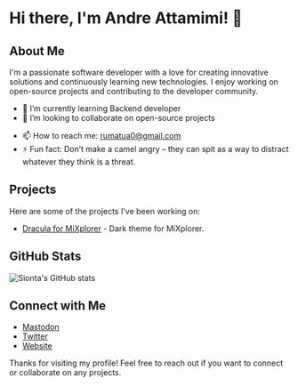 # Hi there, I'm Andre Attamimi! 👋

## About Me

I'm a passionate software developer with a love for creating innovative solutions and continuously learning new technologies. I enjoy working on open-source projects and contributing to the developer community.

- 🌱 I’m currently learning Backend developer
- 👯 I’m looking to collaborate on open-source projects
<!-- - 💬 Ask me about [your areas of expertise or interest] -->
- 📫 How to reach me: [rumatua0@gmail.com](mailto:rumatua0@gmail.com)
- ⚡ Fun fact: Don’t make a camel angry – they can spit as a way to distract whatever they think is a threat.

<!-- ## Skills

- _Languages:_ [List of programming languages you know, e.g., Python, JavaScript, C++]
- _Frameworks:_ [List of frameworks you use, e.g., React, Django, Flask]
- _Tools:_ [List of tools you are proficient with, e.g., Git, Docker, Kubernetes] -->

## Projects

Here are some of the projects I've been working on:

- [Dracula for MiXplorer](https://github.com/dracula/mixplorer) - Dark theme for MiXplorer.
<!-- - [Project 2](URL to project) - A brief description of Project 2. -->

## GitHub Stats

![Sionta's GitHub stats](https://github-readme-stats.vercel.app/api?username=sionta&show_icons=true&theme=radical)

## Connect with Me

<!-- - [LinkedIn](https://www.linkedin.com/in/andreattamimi) -->

- [Mastodon](https://mastodon.social/@sionta)
- [Twitter](https://x.com/R007MMXV)
- [Website](https://andreattamimi.com)

Thanks for visiting my profile! Feel free to reach out if you want to connect or collaborate on any projects.
<!--
## Hi there 👋

**sionta/sionta** is a ✨ _special_ ✨ repository because its `README.md` (this file) appears on your GitHub profile.

Here are some ideas to get you started:

- 🔭 I’m currently working on ...
- 🌱 I’m currently learning ...
- 👯 I’m looking to collaborate on ...
- 🤔 I’m looking for help with ...
- 💬 Ask me about ...
- 📫 How to reach me: ...
- 😄 Pronouns: ...
- ⚡ Fun fact: ...
-->
